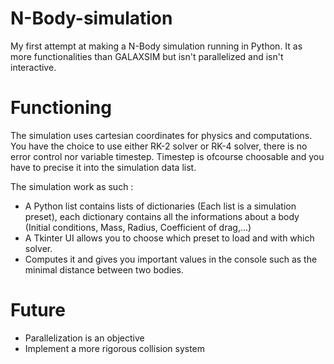 # N-Body-simulation
My first attempt at making a N-Body simulation running in Python. It as more functionalities than GALAXSIM but isn't parallelized and isn't interactive.

# Functioning
The simulation uses cartesian coordinates for physics and computations. You have the choice to use either RK-2 solver or RK-4 solver, there is no error control nor variable timestep. Timestep is ofcourse choosable and you have to precise it into the simulation data list.

The simulation work as such :
- A Python list contains lists of dictionaries (Each list is a simulation preset), each dictionary contains all the informations about a body (Initial conditions, Mass, Radius, Coefficient of drag,...)
- A Tkinter UI allows you to choose which preset to load and with which solver.
- Computes it and gives you important values in the console such as the minimal distance between two bodies.

# Future

- Parallelization is an objective 
- Implement a more rigorous collision system
